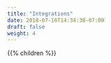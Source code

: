 ```yaml
---
title: "Integrations"
date: 2018-07-16T14:34:38-07:00
draft: false
weight: 4
---
```


{{% children %}}

